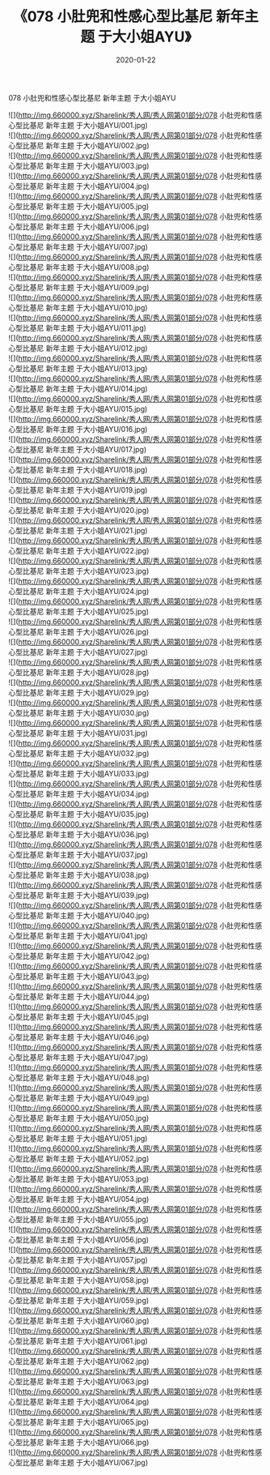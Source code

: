 ﻿---
layout: post
title:  《078 小肚兜和性感心型比基尼 新年主题 于大小姐AYU》
date:   2020-01-22
img: http://img.660000.xyz/Sharelink/秀人网/秀人网第01部分/078 小肚兜和性感心型比基尼 新年主题 于大小姐AYU/000.jpg
categories: [美女, 清纯, 唯美]
---

078 小肚兜和性感心型比基尼 新年主题 于大小姐AYU

  ![](http://img.660000.xyz/Sharelink/秀人网/秀人网第01部分/078 小肚兜和性感心型比基尼 新年主题 于大小姐AYU/001.jpg) <br> ![](http://img.660000.xyz/Sharelink/秀人网/秀人网第01部分/078 小肚兜和性感心型比基尼 新年主题 于大小姐AYU/002.jpg) <br> ![](http://img.660000.xyz/Sharelink/秀人网/秀人网第01部分/078 小肚兜和性感心型比基尼 新年主题 于大小姐AYU/003.jpg) <br> ![](http://img.660000.xyz/Sharelink/秀人网/秀人网第01部分/078 小肚兜和性感心型比基尼 新年主题 于大小姐AYU/004.jpg) <br> ![](http://img.660000.xyz/Sharelink/秀人网/秀人网第01部分/078 小肚兜和性感心型比基尼 新年主题 于大小姐AYU/005.jpg) <br> ![](http://img.660000.xyz/Sharelink/秀人网/秀人网第01部分/078 小肚兜和性感心型比基尼 新年主题 于大小姐AYU/006.jpg) <br> ![](http://img.660000.xyz/Sharelink/秀人网/秀人网第01部分/078 小肚兜和性感心型比基尼 新年主题 于大小姐AYU/007.jpg) <br> ![](http://img.660000.xyz/Sharelink/秀人网/秀人网第01部分/078 小肚兜和性感心型比基尼 新年主题 于大小姐AYU/008.jpg) <br> ![](http://img.660000.xyz/Sharelink/秀人网/秀人网第01部分/078 小肚兜和性感心型比基尼 新年主题 于大小姐AYU/009.jpg) <br> ![](http://img.660000.xyz/Sharelink/秀人网/秀人网第01部分/078 小肚兜和性感心型比基尼 新年主题 于大小姐AYU/010.jpg) <br> ![](http://img.660000.xyz/Sharelink/秀人网/秀人网第01部分/078 小肚兜和性感心型比基尼 新年主题 于大小姐AYU/011.jpg) <br> ![](http://img.660000.xyz/Sharelink/秀人网/秀人网第01部分/078 小肚兜和性感心型比基尼 新年主题 于大小姐AYU/012.jpg) <br> ![](http://img.660000.xyz/Sharelink/秀人网/秀人网第01部分/078 小肚兜和性感心型比基尼 新年主题 于大小姐AYU/013.jpg) <br> ![](http://img.660000.xyz/Sharelink/秀人网/秀人网第01部分/078 小肚兜和性感心型比基尼 新年主题 于大小姐AYU/014.jpg) <br> ![](http://img.660000.xyz/Sharelink/秀人网/秀人网第01部分/078 小肚兜和性感心型比基尼 新年主题 于大小姐AYU/015.jpg) <br> ![](http://img.660000.xyz/Sharelink/秀人网/秀人网第01部分/078 小肚兜和性感心型比基尼 新年主题 于大小姐AYU/016.jpg) <br> ![](http://img.660000.xyz/Sharelink/秀人网/秀人网第01部分/078 小肚兜和性感心型比基尼 新年主题 于大小姐AYU/017.jpg) <br> ![](http://img.660000.xyz/Sharelink/秀人网/秀人网第01部分/078 小肚兜和性感心型比基尼 新年主题 于大小姐AYU/018.jpg) <br> ![](http://img.660000.xyz/Sharelink/秀人网/秀人网第01部分/078 小肚兜和性感心型比基尼 新年主题 于大小姐AYU/019.jpg) <br> ![](http://img.660000.xyz/Sharelink/秀人网/秀人网第01部分/078 小肚兜和性感心型比基尼 新年主题 于大小姐AYU/020.jpg) <br> ![](http://img.660000.xyz/Sharelink/秀人网/秀人网第01部分/078 小肚兜和性感心型比基尼 新年主题 于大小姐AYU/021.jpg) <br> ![](http://img.660000.xyz/Sharelink/秀人网/秀人网第01部分/078 小肚兜和性感心型比基尼 新年主题 于大小姐AYU/022.jpg) <br> ![](http://img.660000.xyz/Sharelink/秀人网/秀人网第01部分/078 小肚兜和性感心型比基尼 新年主题 于大小姐AYU/023.jpg) <br> ![](http://img.660000.xyz/Sharelink/秀人网/秀人网第01部分/078 小肚兜和性感心型比基尼 新年主题 于大小姐AYU/024.jpg) <br> ![](http://img.660000.xyz/Sharelink/秀人网/秀人网第01部分/078 小肚兜和性感心型比基尼 新年主题 于大小姐AYU/025.jpg) <br> ![](http://img.660000.xyz/Sharelink/秀人网/秀人网第01部分/078 小肚兜和性感心型比基尼 新年主题 于大小姐AYU/026.jpg) <br> ![](http://img.660000.xyz/Sharelink/秀人网/秀人网第01部分/078 小肚兜和性感心型比基尼 新年主题 于大小姐AYU/027.jpg) <br> ![](http://img.660000.xyz/Sharelink/秀人网/秀人网第01部分/078 小肚兜和性感心型比基尼 新年主题 于大小姐AYU/028.jpg) <br> ![](http://img.660000.xyz/Sharelink/秀人网/秀人网第01部分/078 小肚兜和性感心型比基尼 新年主题 于大小姐AYU/029.jpg) <br> ![](http://img.660000.xyz/Sharelink/秀人网/秀人网第01部分/078 小肚兜和性感心型比基尼 新年主题 于大小姐AYU/030.jpg) <br> ![](http://img.660000.xyz/Sharelink/秀人网/秀人网第01部分/078 小肚兜和性感心型比基尼 新年主题 于大小姐AYU/031.jpg) <br> ![](http://img.660000.xyz/Sharelink/秀人网/秀人网第01部分/078 小肚兜和性感心型比基尼 新年主题 于大小姐AYU/032.jpg) <br> ![](http://img.660000.xyz/Sharelink/秀人网/秀人网第01部分/078 小肚兜和性感心型比基尼 新年主题 于大小姐AYU/033.jpg) <br> ![](http://img.660000.xyz/Sharelink/秀人网/秀人网第01部分/078 小肚兜和性感心型比基尼 新年主题 于大小姐AYU/034.jpg) <br> ![](http://img.660000.xyz/Sharelink/秀人网/秀人网第01部分/078 小肚兜和性感心型比基尼 新年主题 于大小姐AYU/035.jpg) <br> ![](http://img.660000.xyz/Sharelink/秀人网/秀人网第01部分/078 小肚兜和性感心型比基尼 新年主题 于大小姐AYU/036.jpg) <br> ![](http://img.660000.xyz/Sharelink/秀人网/秀人网第01部分/078 小肚兜和性感心型比基尼 新年主题 于大小姐AYU/037.jpg) <br> ![](http://img.660000.xyz/Sharelink/秀人网/秀人网第01部分/078 小肚兜和性感心型比基尼 新年主题 于大小姐AYU/038.jpg) <br> ![](http://img.660000.xyz/Sharelink/秀人网/秀人网第01部分/078 小肚兜和性感心型比基尼 新年主题 于大小姐AYU/039.jpg) <br> ![](http://img.660000.xyz/Sharelink/秀人网/秀人网第01部分/078 小肚兜和性感心型比基尼 新年主题 于大小姐AYU/040.jpg) <br> ![](http://img.660000.xyz/Sharelink/秀人网/秀人网第01部分/078 小肚兜和性感心型比基尼 新年主题 于大小姐AYU/041.jpg) <br> ![](http://img.660000.xyz/Sharelink/秀人网/秀人网第01部分/078 小肚兜和性感心型比基尼 新年主题 于大小姐AYU/042.jpg) <br> ![](http://img.660000.xyz/Sharelink/秀人网/秀人网第01部分/078 小肚兜和性感心型比基尼 新年主题 于大小姐AYU/043.jpg) <br> ![](http://img.660000.xyz/Sharelink/秀人网/秀人网第01部分/078 小肚兜和性感心型比基尼 新年主题 于大小姐AYU/044.jpg) <br> ![](http://img.660000.xyz/Sharelink/秀人网/秀人网第01部分/078 小肚兜和性感心型比基尼 新年主题 于大小姐AYU/045.jpg) <br> ![](http://img.660000.xyz/Sharelink/秀人网/秀人网第01部分/078 小肚兜和性感心型比基尼 新年主题 于大小姐AYU/046.jpg) <br> ![](http://img.660000.xyz/Sharelink/秀人网/秀人网第01部分/078 小肚兜和性感心型比基尼 新年主题 于大小姐AYU/047.jpg) <br> ![](http://img.660000.xyz/Sharelink/秀人网/秀人网第01部分/078 小肚兜和性感心型比基尼 新年主题 于大小姐AYU/048.jpg) <br> ![](http://img.660000.xyz/Sharelink/秀人网/秀人网第01部分/078 小肚兜和性感心型比基尼 新年主题 于大小姐AYU/049.jpg) <br> ![](http://img.660000.xyz/Sharelink/秀人网/秀人网第01部分/078 小肚兜和性感心型比基尼 新年主题 于大小姐AYU/050.jpg) <br> ![](http://img.660000.xyz/Sharelink/秀人网/秀人网第01部分/078 小肚兜和性感心型比基尼 新年主题 于大小姐AYU/051.jpg) <br> ![](http://img.660000.xyz/Sharelink/秀人网/秀人网第01部分/078 小肚兜和性感心型比基尼 新年主题 于大小姐AYU/052.jpg) <br> ![](http://img.660000.xyz/Sharelink/秀人网/秀人网第01部分/078 小肚兜和性感心型比基尼 新年主题 于大小姐AYU/053.jpg) <br> ![](http://img.660000.xyz/Sharelink/秀人网/秀人网第01部分/078 小肚兜和性感心型比基尼 新年主题 于大小姐AYU/054.jpg) <br> ![](http://img.660000.xyz/Sharelink/秀人网/秀人网第01部分/078 小肚兜和性感心型比基尼 新年主题 于大小姐AYU/055.jpg) <br> ![](http://img.660000.xyz/Sharelink/秀人网/秀人网第01部分/078 小肚兜和性感心型比基尼 新年主题 于大小姐AYU/056.jpg) <br> ![](http://img.660000.xyz/Sharelink/秀人网/秀人网第01部分/078 小肚兜和性感心型比基尼 新年主题 于大小姐AYU/057.jpg) <br> ![](http://img.660000.xyz/Sharelink/秀人网/秀人网第01部分/078 小肚兜和性感心型比基尼 新年主题 于大小姐AYU/058.jpg) <br> ![](http://img.660000.xyz/Sharelink/秀人网/秀人网第01部分/078 小肚兜和性感心型比基尼 新年主题 于大小姐AYU/059.jpg) <br> ![](http://img.660000.xyz/Sharelink/秀人网/秀人网第01部分/078 小肚兜和性感心型比基尼 新年主题 于大小姐AYU/060.jpg) <br> ![](http://img.660000.xyz/Sharelink/秀人网/秀人网第01部分/078 小肚兜和性感心型比基尼 新年主题 于大小姐AYU/061.jpg) <br> ![](http://img.660000.xyz/Sharelink/秀人网/秀人网第01部分/078 小肚兜和性感心型比基尼 新年主题 于大小姐AYU/062.jpg) <br> ![](http://img.660000.xyz/Sharelink/秀人网/秀人网第01部分/078 小肚兜和性感心型比基尼 新年主题 于大小姐AYU/063.jpg) <br> ![](http://img.660000.xyz/Sharelink/秀人网/秀人网第01部分/078 小肚兜和性感心型比基尼 新年主题 于大小姐AYU/064.jpg) <br> ![](http://img.660000.xyz/Sharelink/秀人网/秀人网第01部分/078 小肚兜和性感心型比基尼 新年主题 于大小姐AYU/065.jpg) <br> ![](http://img.660000.xyz/Sharelink/秀人网/秀人网第01部分/078 小肚兜和性感心型比基尼 新年主题 于大小姐AYU/066.jpg) <br> ![](http://img.660000.xyz/Sharelink/秀人网/秀人网第01部分/078 小肚兜和性感心型比基尼 新年主题 于大小姐AYU/067.jpg) <br>